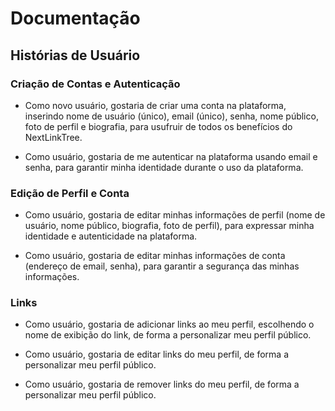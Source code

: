 # Documentação

## Histórias de Usuário

### Criação de Contas e Autenticação

- Como novo usuário, gostaria de criar uma conta na plataforma,
inserindo nome de usuário (único), email (único), senha, nome público, 
foto de perfil e biografia, para usufruir de todos os benefícios 
do NextLinkTree.

- Como usuário, gostaria de me autenticar na plataforma usando 
email e senha, para garantir minha identidade durante o uso da plataforma.

### Edição de Perfil e Conta

- Como usuário, gostaria de editar minhas informações de perfil
(nome de usuário, nome público, biografia, foto de perfil), 
para expressar minha identidade e autenticidade na plataforma.

- Como usuário, gostaria de editar minhas informações de conta
(endereço de email, senha), para garantir a segurança das minhas
informações.

### Links

- Como usuário, gostaria de adicionar links ao meu perfil, escolhendo o nome de
exibição do link, de forma a personalizar meu perfil público.

- Como usuário, gostaria de editar links do meu perfil, de forma a personalizar 
meu perfil público.

- Como usuário, gostaria de remover links do meu perfil, de forma a personalizar 
meu perfil público.
